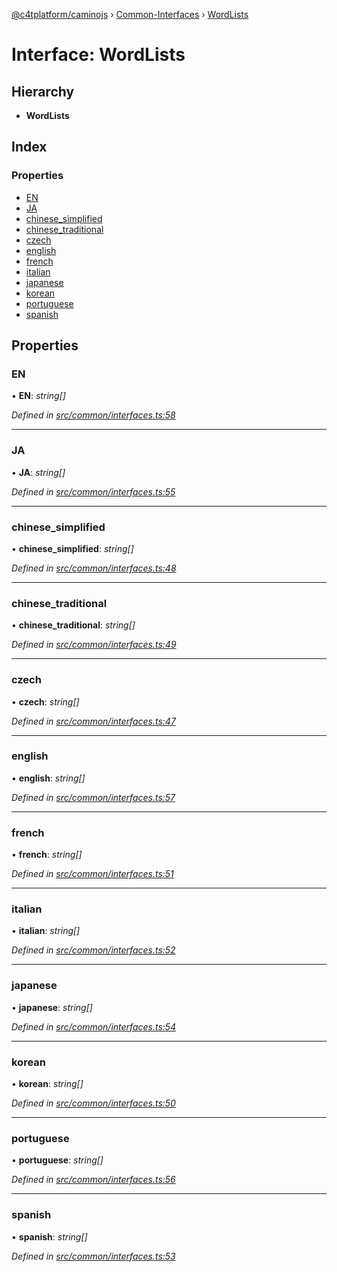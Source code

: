 [@c4tplatform/caminojs](../api.md) › [Common-Interfaces](../modules/common_interfaces.md) › [WordLists](common_interfaces.wordlists.md)

# Interface: WordLists

## Hierarchy

* **WordLists**

## Index

### Properties

* [EN](common_interfaces.wordlists.md#en)
* [JA](common_interfaces.wordlists.md#ja)
* [chinese_simplified](common_interfaces.wordlists.md#chinese_simplified)
* [chinese_traditional](common_interfaces.wordlists.md#chinese_traditional)
* [czech](common_interfaces.wordlists.md#czech)
* [english](common_interfaces.wordlists.md#english)
* [french](common_interfaces.wordlists.md#french)
* [italian](common_interfaces.wordlists.md#italian)
* [japanese](common_interfaces.wordlists.md#japanese)
* [korean](common_interfaces.wordlists.md#korean)
* [portuguese](common_interfaces.wordlists.md#portuguese)
* [spanish](common_interfaces.wordlists.md#spanish)

## Properties

###  EN

• **EN**: *string[]*

*Defined in [src/common/interfaces.ts:58](https://github.com/chain4travel/caminojs/blob/ac57b5af/src/common/interfaces.ts#L58)*

___

###  JA

• **JA**: *string[]*

*Defined in [src/common/interfaces.ts:55](https://github.com/chain4travel/caminojs/blob/ac57b5af/src/common/interfaces.ts#L55)*

___

###  chinese_simplified

• **chinese_simplified**: *string[]*

*Defined in [src/common/interfaces.ts:48](https://github.com/chain4travel/caminojs/blob/ac57b5af/src/common/interfaces.ts#L48)*

___

###  chinese_traditional

• **chinese_traditional**: *string[]*

*Defined in [src/common/interfaces.ts:49](https://github.com/chain4travel/caminojs/blob/ac57b5af/src/common/interfaces.ts#L49)*

___

###  czech

• **czech**: *string[]*

*Defined in [src/common/interfaces.ts:47](https://github.com/chain4travel/caminojs/blob/ac57b5af/src/common/interfaces.ts#L47)*

___

###  english

• **english**: *string[]*

*Defined in [src/common/interfaces.ts:57](https://github.com/chain4travel/caminojs/blob/ac57b5af/src/common/interfaces.ts#L57)*

___

###  french

• **french**: *string[]*

*Defined in [src/common/interfaces.ts:51](https://github.com/chain4travel/caminojs/blob/ac57b5af/src/common/interfaces.ts#L51)*

___

###  italian

• **italian**: *string[]*

*Defined in [src/common/interfaces.ts:52](https://github.com/chain4travel/caminojs/blob/ac57b5af/src/common/interfaces.ts#L52)*

___

###  japanese

• **japanese**: *string[]*

*Defined in [src/common/interfaces.ts:54](https://github.com/chain4travel/caminojs/blob/ac57b5af/src/common/interfaces.ts#L54)*

___

###  korean

• **korean**: *string[]*

*Defined in [src/common/interfaces.ts:50](https://github.com/chain4travel/caminojs/blob/ac57b5af/src/common/interfaces.ts#L50)*

___

###  portuguese

• **portuguese**: *string[]*

*Defined in [src/common/interfaces.ts:56](https://github.com/chain4travel/caminojs/blob/ac57b5af/src/common/interfaces.ts#L56)*

___

###  spanish

• **spanish**: *string[]*

*Defined in [src/common/interfaces.ts:53](https://github.com/chain4travel/caminojs/blob/ac57b5af/src/common/interfaces.ts#L53)*
